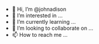 - 👋 Hi, I’m @johnadison
- 👀 I’m interested in ...
- 🌱 I’m currently learning ...
- 💞️ I’m looking to collaborate on ...
- 📫 How to reach me ...

<!---
johnadison/johnadison is a ✨ special ✨ repository because its `README.md` (this file) appears on your GitHub profile.
You can click the Preview link to take a look at your changes.
--->
